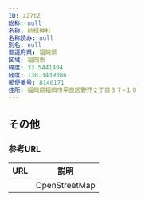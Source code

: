```yaml
---
ID: z27tZ
総称: null
名称: 地禄神社
名称読み: null
別名: null
都道府県: 福岡県
区域: 福岡市
緯度: 33.5441404
経度: 130.3439386
郵便番号: 8140171
住所: 福岡県福岡市早良区野芥２丁目３７−１０
---
```


## その他

### 参考URL

| URL | 説明          |
| --- | ------------- |
|     | OpenStreetMap |
